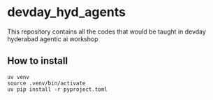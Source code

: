 # devday_hyd_agents
This repository contains all the codes that would be taught in devday hyderabad agentic ai workshop


## How to install

```
uv venv
source .venv/bin/activate
uv pip install -r pyproject.toml

```